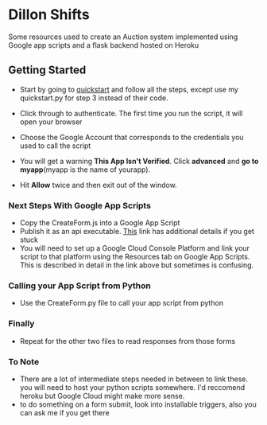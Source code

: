 # Dillon Shifts

Some resources used to create an Auction system implemented using Google app scripts and a flask backend hosted on Heroku

## Getting Started

* Start by going to [quickstart](https://developers.google.com/apps-script/api/quickstart/python) and follow all the steps, except use my quickstart.py for step 3 instead of their code.

* Click through to authenticate. The first time you run the script, it will open your browser
* Choose the Google Account that corresponds to the credentials you used to call the script
* You will get a warning **This App Isn't Verified**. Click **advanced** and **go to myapp**(myapp is the name of yourapp).
* Hit **Allow** twice and then exit out of the window.

### Next Steps With Google App Scripts
* Copy the CreateForm.js into a Google App Script
* Publish it as an api executable. [This](https://developers.google.com/apps-script/api/how-tos/execute) link has additional details if you get stuck
* You will need to set up a Google Cloud Console Platform and link your script to that platform using the Resources tab on Google App Scripts. This is described in detail in the link above but sometimes is confusing.

### Calling your App Script from Python
* Use the CreateForm.py file to call your app script from python

### Finally
* Repeat for the other two files to read responses from those forms

### To Note
* There are a lot of intermediate steps needed in between to link these. you will need to host your python scripts somewhere. I'd reccomend heroku but Google Cloud might make more sense.
* to do something on a form submit, look into installable triggers, also you can ask me if you get there
